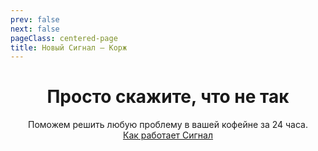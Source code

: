 ```yaml
---
prev: false
next: false
pageClass: centered-page
title: Новый Сигнал – Корж
---
```

<div align="center">

# Просто скажите, что не так
Поможем решить любую проблему в вашей кофейне за 24 часа. <br>
<a href="/signals" target="_blank" rel="noopener noreferrer">Как работает Сигнал</a>

</div>

<SignalFormKorzh1 />
